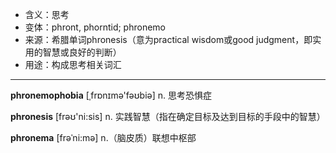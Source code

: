 - <span class="definition">含义：思考</span>
- <span class="definition">变体：phront, phorntid; phronemo</span>
- <span class="definition">来源：希腊单词phronesis（意为practical wisdom或good judgment，即实用的智慧或良好的判断）</span>
- <span class="definition">用途：构成思考相关词汇</span>

---

<span class="vocabulary">**phronemophobia**</span> [ˌfrɒnɪmә'fəʊbiә] n. 思考恐惧症

<span class="vocabulary">**phronesis**</span> [frəʊ'ni:sis] n. 实践智慧（指在确定目标及达到目标的手段中的智慧）

<span class="vocabulary">**phronema**</span> [frəˈni:mə] n.（脑皮质）联想中枢部 

